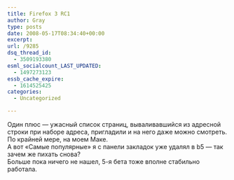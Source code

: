 ```yaml
---
title: Firefox 3 RC1
author: Gray
type: posts
date: 2008-05-17T08:34:40+00:00
excerpt:
url: /9285
dsq_thread_id:
  - 3509193380
esml_socialcount_LAST_UPDATED:
  - 1497273123
essb_cache_expire:
  - 1614525425
categories:
  - Uncategorized

---
```








Один плюс &#8212; ужасный список страниц, вываливавшийся из адресной строки при наборе адреса, пригладили и на него даже можно смотреть. По крайней мере, на моем Маке.  
А вот &#171;Самые популярные&#187; я с панели закладок уже удалял в b5 &#8212; так зачем же пихать снова?  
Больше пока ничего не нашел, 5-я бета тоже вполне стабильно работала.
